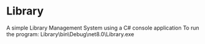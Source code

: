 # Library
A simple Library Management System using a C# console application
To run the program: Library\bin\Debug\net8.0\Library.exe